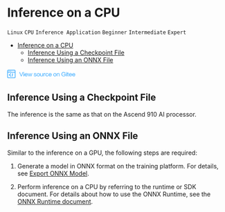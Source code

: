 # Inference on a CPU

`Linux` `CPU` `Inference Application` `Beginner` `Intermediate` `Expert`

<!-- TOC -->

- [Inference on a CPU](#inference-on-a-cpu)
    - [Inference Using a Checkpoint File](#inference-using-a-checkpoint-file)
    - [Inference Using an ONNX File](#inference-using-an-onnx-file)

<!-- /TOC -->

<a href="https://gitee.com/mindspore/docs/blob/master/tutorials/inference/source_en/multi_platform_inference_cpu.md" target="_blank"><img src="./_static/logo_source.png"></a>

## Inference Using a Checkpoint File

The inference is the same as that on the Ascend 910 AI processor.

## Inference Using an ONNX File

Similar to the inference on a GPU, the following steps are required:

1. Generate a model in ONNX format on the training platform. For details, see [Export ONNX Model](https://www.mindspore.cn/tutorial/training/en/master/use/save_model.html#export-onnx-model).

2. Perform inference on a CPU by referring to the runtime or SDK document. For details about how to use the ONNX Runtime, see the [ONNX Runtime document](https://github.com/microsoft/onnxruntime).
